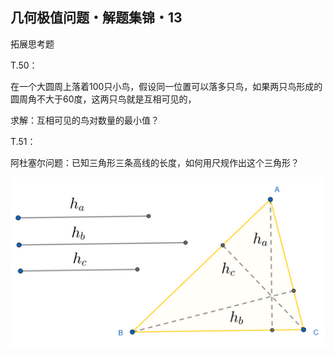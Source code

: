 ## 几何极值问题・解题集锦・13

拓展思考题

T.50：

在一个大圆周上落着100只小鸟，假设同一位置可以落多只鸟，如果两只鸟形成的圆周角不大于60度，这两只鸟就是互相可见的，

求解：互相可见的鸟对数量的最小值？

T.51：

阿杜塞尔问题：已知三角形三条高线的长度，如何用尺规作出这个三角形？

![图](/pics/p102-1.png)
